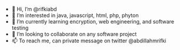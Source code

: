 - 👋 Hi, I’m @rifkiabd
- 👀 I’m interested in java, javascript, html, php, phyton
- 🌱 I’m currently learning encryption, web engineering, and software testing
- 💞️ I’m looking to collaborate on any software project
- 📫 To reach me, can private message on twitter @abdillahmrifki 

<!---
rifkiabd/rifkiabd is a ✨ special ✨ repository because its `README.md` (this file) appears on your GitHub profile.
You can click the Preview link to take a look at your changes.
--->
